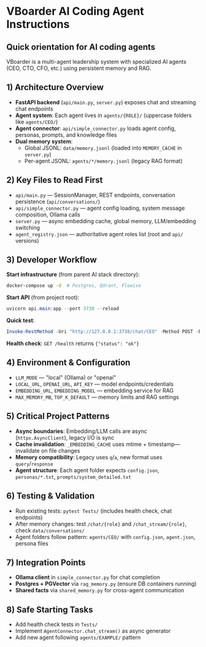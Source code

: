 # VBoarder AI Coding Agent Instructions

## Quick orientation for AI coding agents

VBoarder is a multi-agent leadership system with specialized AI agents (CEO, CTO, CFO, etc.) using persistent memory and RAG.

## 1) Architecture Overview

- **FastAPI backend** (`api/main.py`, `server.py`) exposes chat and streaming chat endpoints
- **Agent system**: Each agent lives in `agents/{ROLE}/` (uppercase folders like `agents/CEO/`)
- **Agent connector**: `api/simple_connector.py` loads agent config, personas, prompts, and knowledge files
- **Dual memory system**:
  - Global JSONL: `data/memory.jsonl` (loaded into `MEMORY_CACHE` in `server.py`)
  - Per-agent JSONL: `agents/*/memory.jsonl` (legacy RAG format)

## 2) Key Files to Read First

- `api/main.py` — SessionManager, REST endpoints, conversation persistence (`api/conversations/`)
- `api/simple_connector.py` — agent config loading, system message composition, Ollama calls
- `server.py` — async embedding cache, global memory, LLM/embedding switching
- `agent_registry.json` — authoritative agent roles list (root and `api/` versions)

## 3) Developer Workflow

**Start infrastructure** (from parent AI stack directory):

```bash
docker-compose up -d  # Postgres, Qdrant, Flowise
```

**Start API** (from project root):

```powershell
uvicorn api.main:app --port 3738 --reload
```

**Quick test**:

```powershell
Invoke-RestMethod -Uri "http://127.0.0.1:3738/chat/CEO" -Method POST -Body '{"message":"Hello, what is our priority this week?"}' -ContentType "application/json"
```

**Health check**: `GET /health` returns `{"status": "ok"}`

## 4) Environment & Configuration

- `LLM_MODE` — "local" (Ollama) or "openai"
- `LOCAL_URL`, `OPENAI_URL`, `API_KEY` — model endpoints/credentials
- `EMBEDDING_URL`, `EMBEDDING_MODEL` — embedding service for RAG
- `MAX_MEMORY_MB`, `TOP_K_DEFAULT` — memory limits and RAG settings

## 5) Critical Project Patterns

- **Async boundaries**: Embedding/LLM calls are async (`httpx.AsyncClient`), legacy I/O is sync
- **Cache invalidation**: `_EMBEDDING_CACHE` uses mtime + timestamp—invalidate on file changes
- **Memory compatibility**: Legacy uses `q`/`a`, new format uses `query`/`response`
- **Agent structure**: Each agent folder expects `config.json`, `personas/*.txt`, `prompts/system_detailed.txt`

## 6) Testing & Validation

- Run existing tests: `pytest Tests/` (includes health check, chat endpoints)
- After memory changes: test `/chat/{role}` and `/chat_stream/{role}`, check `data/conversations/`
- Agent folders follow pattern: `agents/CEO/` with `config.json`, `agent.json`, persona files

## 7) Integration Points

- **Ollama client** in `simple_connector.py` for chat completion
- **Postgres + PGVector** via `rag_memory.py` (ensure DB containers running)
- **Shared facts** via `shared_memory.py` for cross-agent communication

## 8) Safe Starting Tasks

- Add health check tests in `Tests/`
- Implement `AgentConnector.chat_stream()` as async generator
- Add new agent following `agents/EXAMPLE/` pattern
